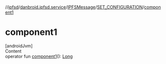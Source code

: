 //[ipfsd](../../../index.md)/[danbroid.ipfsd.service](../../index.md)/[IPFSMessage](../index.md)/[SET_CONFIGURATION](index.md)/[component1](component1.md)



# component1  
[androidJvm]  
Content  
operator fun [component1](component1.md)(): [Long](https://kotlinlang.org/api/latest/jvm/stdlib/kotlin/-long/index.html)  



